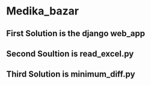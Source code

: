 # Medika_bazar

## First Solution is the django web_app
## Second Soultion is read_excel.py
## Third Solution is minimum_diff.py
